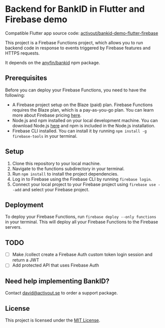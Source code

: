 # Backend for BankID in Flutter and Firebase demo

Compatible Flutter app source code:
[activout/bankid-demo-flutter-firebase](https://github.com/activout/bankid-demo-flutter-firebase)

This project is a Firebase Functions project, which allows you to run backend code in response to events triggered by Firebase features and HTTPS requests.

It depends on the [anyfin/bankid](https://www.npmjs.com/package/bankid) npm package.


## Prerequisites

Before you can deploy your Firebase Functions, you need to have the following:

- A Firebase project setup on the Blaze (paid) plan. Firebase Functions requires the Blaze plan, which is a pay-as-you-go plan. You can learn more about Firebase pricing [here](https://firebase.google.com/pricing).
- Node.js and npm installed on your local development machine. You can download Node.js [here](https://nodejs.org/en/download/) and npm is included in the Node.js installation.
- Firebase CLI installed. You can install it by running `npm install -g firebase-tools` in your terminal.

## Setup

1. Clone this repository to your local machine.
2. Navigate to the functions subdirectory in your terminal.
3. Run `npm install` to install the project dependencies.
4. Log in to Firebase using the Firebase CLI by running `firebase login`.
5. Connect your local project to your Firebase project using `firebase use --add` and select your Firebase project.

## Deployment

To deploy your Firebase Functions, run `firebase deploy --only functions` in your terminal. This will deploy all your Firebase Functions to the Firebase servers.

## TODO

- [ ] Make /collect create a Firebase Auth custom token login session and return a JWT
- [ ] Add protected API that uses Firebase Auth

## Need help implementing BankID?

Contact [david@activout.se](mailto:david@activout.se) to order a support package.

## License

This project is licensed under the [MIT License](LICENSE).